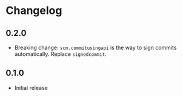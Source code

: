# Changelog

## 0.2.0

* Breaking change: `scm.commitusingapi` is the way to sign commits automatically. Replace `signedcommit`.

## 0.1.0

- Initial release

